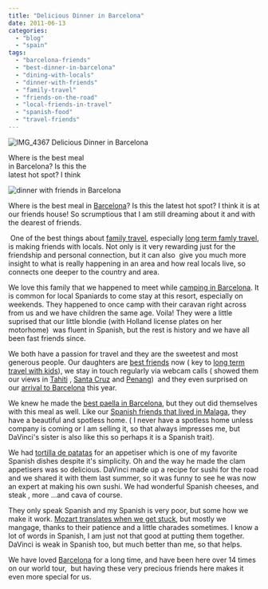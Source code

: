 ```yaml
---
title: "Delicious Dinner in Barcelona"
date: 2011-06-13
categories: 
  - "blog"
  - "spain"
tags: 
  - "barcelona-friends"
  - "best-dinner-in-barcelona"
  - "dining-with-locals"
  - "dinner-with-friends"
  - "family-travel"
  - "friends-on-the-road"
  - "local-friends-in-travel"
  - "spanish-food"
  - "travel-friends"
---
```


![IMG_4367](https://pub-ac94b3f306b24c0dba4238943c97f2e1.r2.dev/6a00e5502a95078833015432f52407970c.jpg) Delicious Dinner in Barcelona

Where is the best meal  
in Barcelona? Is this the  
latest hot spot? I think

<!--more-->

![dinner with friends in Barcelona](https://pub-ac94b3f306b24c0dba4238943c97f2e1.r2.dev/6a00e5502a95078833014e891508f0970d.jpg)

Where is the best meal in [Barcelona](http://soultravelers3new.local/2007/05/bye-bye-barcelo.html "family tour barcelona")? Is this the latest hot spot? I think it is at our friends house! So scrumptious that I am still dreaming about it and with the dearest of friends.  
  
 One of the best things about [family travel](http://soultravelers3new.local/2009/04/how-to-travel-the-world-as-a-digital-nomad-family.html "family traveling  around the world"), especially [long term famly travel](http://soultravelers3new.local/2010/03/long-term-family-travel-homeschool-roadschool-world-school-digitalnomad-lifestyle-design-virtual-.html "long term family travel"), is making friends with locals. Not only is it very rewarding just for the friendship and personal connection, but it can also  give you much more insight to what is really happening in an area and how real locals live, so connects one deeper to the country and area.  
  
We love this family that we happened to meet while [camping in Barcelona](http://soultravelers3new.local/2007/05/barcelona-beach.html "camping barcelona"). It is common for local Spaniards to come stay at this resort, especially on weekends. They happened to once camp with their caravan right across from us and we have children the same age. Voila! They were a little suprised that our little blondie (with Holland license plates on her motorhome)  was fluent in Spanish, but the rest is history and we have all been fast friends since.  
  
We both have a passion for travel and they are the sweetest and most generous people. Our daughters are [best friends](http://soultravelers3new.local/2011/02/kids-friends-travel-on-the-ultimate-family-adventure.html "best friends through travel") now ( key to [long term travel with kids](http://soultravelers3new.local/2010/05/globe-trotting-location-independent-kids-friends-perpetual-travelers-tck-long-term-family-travel-.html "long term travel with kids")), we stay in touch regularly via webcam calls ( showed them our views in [Tahiti](http://soultravelers3new.local/2010/11/bora-bora-on-a-cheap-budget-travel-tahiti-moorea-and-french-polynesia.html "tahiti cheap") , [Santa Cruz](http://soultravelers3new.local/2011/01/homeaway-santa-cruz-beach-house-vacation-rental-review-best-family-friendly-lodging.html "santa cruz, cal") and [Penang](http://soultravelers3new.local/2011/01/tropical-winter-home-in-penang-malaysia-location-indenpendent-digital-nomad-long-term-travel-tips-.html "http://soultravelers3new.local/2011/01/tropical-winter-home-in-penang-malaysia-location-indenpendent-digital-nomad-long-term-travel-tips-.html"))  and they even surprised on our [arrival to Barcelona](http://soultravelers3new.local/2011/06/barcelona-arrival-police-omg.html "barcelona arrival for travelers") this year.  
  
We knew he made the [best paella in Barcelona](http://soultravelers3new.local/2011/01/how-to-make-paella-in-spain-the-valencia-way-recipe-for-travel-foodie-lovers-of-traditional-food.html "best paella in barcelona"), but they out did themselves with this meal as well. Like our [Spanish friends that lived in Malaga](http://soultravelers3new.local/2007/02/marvelous-meal.html "spanish friends malaga"), they have a beautiful and spotless home. ( I never have a spotless home unless company is coming or I am selling it, so that always impresses me, but DaVinci's sister is also like this so perhaps it is a Spanish trait).

We had [tortilla de patatas](http://en.wikipedia.org/wiki/Spanish_omelette "spanish omelete /tortilla de patatas") for an appetiser which is one of my favorite Spanish dishes despite it's simplicity. Oh and the way he made the clam appetisers was so delicious. DaVinci made up a recipe for sushi for the road and we shared it with them last summer, so it was funny to see he was now an expert at making his own sushi. We had wonderful Spanish cheeses, and steak , more ...and cava of course.  
  
They only speak Spanish and my Spanish is very poor, but some how we make it work. [Mozart translates when we get stuck](http://soultravelers3new.local/2011/06/how-to-raise-a-bilingual-or-multi-lingual-child-2.html "child translates for parents"), but mostly we mangage, thanks to their patience and a little charades sometimes. I know a lot of words in Spanish, I am just not that good at putting them together. DaVinci is weak in Spanish too, but much better than me, so that helps.  
  
We have loved [Barcelona](http://soultravelers3new.local/2007/05/more-gaudi-wond.html "barcelona and gaudi") for a long time, and have been here over 14 times on our world tour,  but having these very precious friends here makes it even more special for us.
